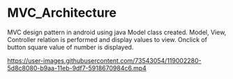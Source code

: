 # MVC_Architecture
MVC design pattern in android using java
Model class created.
Model, View, Controller relation is performed and display values to view.
Onclick of button square value of number is displayed.

https://user-images.githubusercontent.com/73543054/119002280-5d8c8080-b9aa-11eb-9df7-5918670984c6.mp4


